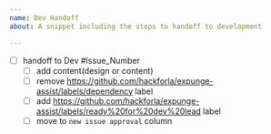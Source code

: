 ```yaml
---
name: Dev Handoff
about: A snippet including the steps to handoff to development

---
```


- [ ] handoff to Dev #Issue_Number
   - [ ] add content(design or content)
   - [ ] remove https://github.com/hackforla/expunge-assist/labels/dependency label
   - [ ] add https://github.com/hackforla/expunge-assist/labels/ready%20for%20dev%20lead label
   - [ ] move to `new issue approval` column
